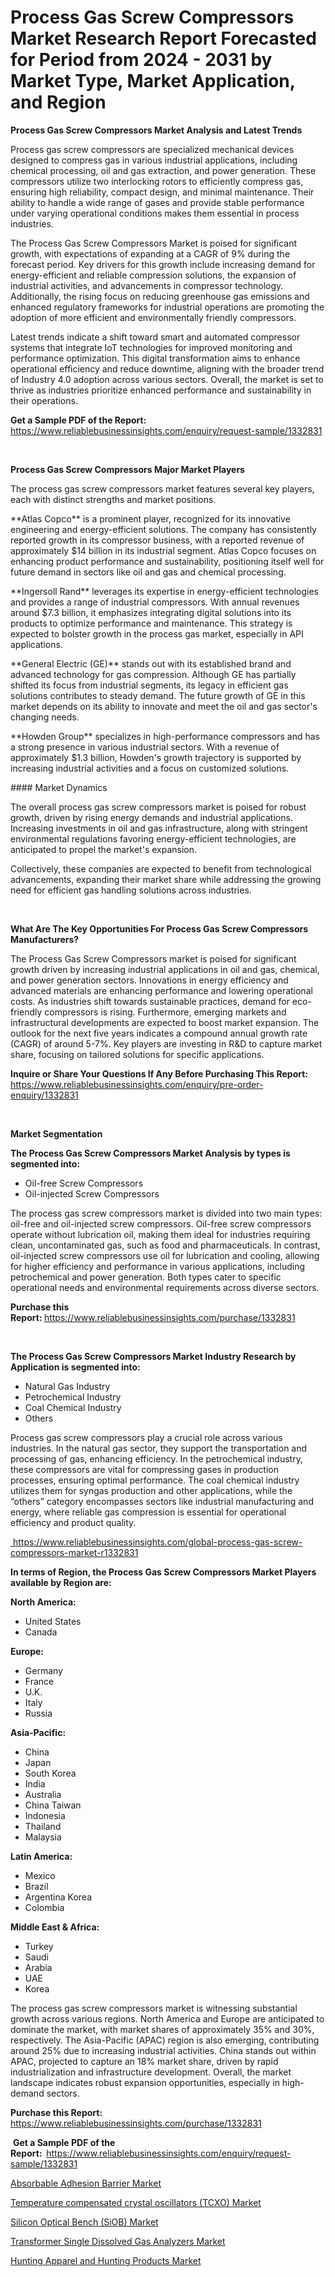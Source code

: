 <p><h1>Process Gas Screw Compressors Market Research Report Forecasted for Period from 2024 -  2031 by Market Type, Market Application, and Region</h1></p><p><strong>Process Gas Screw Compressors Market Analysis and Latest Trends</strong></p>
<p><p>Process gas screw compressors are specialized mechanical devices designed to compress gas in various industrial applications, including chemical processing, oil and gas extraction, and power generation. These compressors utilize two interlocking rotors to efficiently compress gas, ensuring high reliability, compact design, and minimal maintenance. Their ability to handle a wide range of gases and provide stable performance under varying operational conditions makes them essential in process industries.</p><p>The Process Gas Screw Compressors Market is poised for significant growth, with expectations of expanding at a CAGR of 9% during the forecast period. Key drivers for this growth include increasing demand for energy-efficient and reliable compression solutions, the expansion of industrial activities, and advancements in compressor technology. Additionally, the rising focus on reducing greenhouse gas emissions and enhanced regulatory frameworks for industrial operations are promoting the adoption of more efficient and environmentally friendly compressors.</p><p>Latest trends indicate a shift toward smart and automated compressor systems that integrate IoT technologies for improved monitoring and performance optimization. This digital transformation aims to enhance operational efficiency and reduce downtime, aligning with the broader trend of Industry 4.0 adoption across various sectors. Overall, the market is set to thrive as industries prioritize enhanced performance and sustainability in their operations.</p></p>
<p><strong>Get a Sample PDF of the Report:&nbsp;</strong> <a href="https://www.reliablebusinessinsights.com/enquiry/request-sample/1332831?utm_campaign=1113&utm_medium=2&utm_source=Github&utm_content=ia&utm_term=01102024&utm_id=process-gas-screw-compressors">https://www.reliablebusinessinsights.com/enquiry/request-sample/1332831</a></p>
<p>&nbsp;</p>
<p><strong>Process Gas Screw Compressors Major Market Players</strong></p>
<p><p>The process gas screw compressors market features several key players, each with distinct strengths and market positions. </p><p>**Atlas Copco** is a prominent player, recognized for its innovative engineering and energy-efficient solutions. The company has consistently reported growth in its compressor business, with a reported revenue of approximately $14 billion in its industrial segment. Atlas Copco focuses on enhancing product performance and sustainability, positioning itself well for future demand in sectors like oil and gas and chemical processing.</p><p>**Ingersoll Rand** leverages its expertise in energy-efficient technologies and provides a range of industrial compressors. With annual revenues around $7.3 billion, it emphasizes integrating digital solutions into its products to optimize performance and maintenance. This strategy is expected to bolster growth in the process gas market, especially in API applications.</p><p>**General Electric (GE)** stands out with its established brand and advanced technology for gas compression. Although GE has partially shifted its focus from industrial segments, its legacy in efficient gas solutions contributes to steady demand. The future growth of GE in this market depends on its ability to innovate and meet the oil and gas sector's changing needs.</p><p>**Howden Group** specializes in high-performance compressors and has a strong presence in various industrial sectors. With a revenue of approximately $1.3 billion, Howden's growth trajectory is supported by increasing industrial activities and a focus on customized solutions.</p><p>#### Market Dynamics</p><p>The overall process gas screw compressors market is poised for robust growth, driven by rising energy demands and industrial applications. Increasing investments in oil and gas infrastructure, along with stringent environmental regulations favoring energy-efficient technologies, are anticipated to propel the market's expansion. </p><p>Collectively, these companies are expected to benefit from technological advancements, expanding their market share while addressing the growing need for efficient gas handling solutions across industries.</p></p>
<p>&nbsp;</p>
<p><strong>What Are The Key Opportunities For Process Gas Screw Compressors Manufacturers?</strong></p>
<p><p>The Process Gas Screw Compressors market is poised for significant growth driven by increasing industrial applications in oil and gas, chemical, and power generation sectors. Innovations in energy efficiency and advanced materials are enhancing performance and lowering operational costs. As industries shift towards sustainable practices, demand for eco-friendly compressors is rising. Furthermore, emerging markets and infrastructural developments are expected to boost market expansion. The outlook for the next five years indicates a compound annual growth rate (CAGR) of around 5-7%. Key players are investing in R&D to capture market share, focusing on tailored solutions for specific applications.</p></p>
<p><strong>Inquire or Share Your Questions If Any Before Purchasing This Report:</strong> <a href="https://www.reliablebusinessinsights.com/enquiry/pre-order-enquiry/1332831?utm_campaign=1113&utm_medium=2&utm_source=Github&utm_content=ia&utm_term=01102024&utm_id=process-gas-screw-compressors">https://www.reliablebusinessinsights.com/enquiry/pre-order-enquiry/1332831</a></p>
<p>&nbsp;</p>
<p><strong>Market Segmentation</strong></p>
<p><strong>The Process Gas Screw Compressors Market Analysis by types is segmented into:</strong></p>
<p><ul><li>Oil-free Screw Compressors</li><li>Oil-injected Screw Compressors</li></ul></p>
<p><p>The process gas screw compressors market is divided into two main types: oil-free and oil-injected screw compressors. Oil-free screw compressors operate without lubrication oil, making them ideal for industries requiring clean, uncontaminated gas, such as food and pharmaceuticals. In contrast, oil-injected screw compressors use oil for lubrication and cooling, allowing for higher efficiency and performance in various applications, including petrochemical and power generation. Both types cater to specific operational needs and environmental requirements across diverse sectors.</p></p>
<p><strong>Purchase this Report:&nbsp;</strong><a href="https://www.reliablebusinessinsights.com/purchase/1332831?utm_campaign=1113&utm_medium=2&utm_source=Github&utm_content=ia&utm_term=01102024&utm_id=process-gas-screw-compressors">https://www.reliablebusinessinsights.com/purchase/1332831</a></p>
<p>&nbsp;</p>
<p><strong>The Process Gas Screw Compressors Market Industry Research by Application is segmented into:</strong></p>
<p><ul><li>Natural Gas Industry</li><li>Petrochemical Industry</li><li>Coal Chemical Industry</li><li>Others</li></ul></p>
<p><p>Process gas screw compressors play a crucial role across various industries. In the natural gas sector, they support the transportation and processing of gas, enhancing efficiency. In the petrochemical industry, these compressors are vital for compressing gases in production processes, ensuring optimal performance. The coal chemical industry utilizes them for syngas production and other applications, while the “others” category encompasses sectors like industrial manufacturing and energy, where reliable gas compression is essential for operational efficiency and product quality.</p></p>
<p><a href="https://www.reliablebusinessinsights.com/global-process-gas-screw-compressors-market-r1332831?utm_campaign=1113&utm_medium=2&utm_source=Github&utm_content=ia&utm_term=01102024&utm_id=process-gas-screw-compressors">&nbsp;https://www.reliablebusinessinsights.com/global-process-gas-screw-compressors-market-r1332831</a></p>
<p><strong>In terms of Region, the Process Gas Screw Compressors Market Players available by Region are:</strong></p>
<p>
    <p> <strong> North America: </strong>
        <ul>
            <li>United States</li>
            <li>Canada</li>
        </ul>
        </p> 
    <p> <strong> Europe: </strong>
        <ul>
            <li>Germany</li>
            <li>France</li>
            <li>U.K.</li>
            <li>Italy</li>
            <li>Russia</li>
        </ul>
        </p> 
    <p> <strong> Asia-Pacific: </strong>
        <ul>
            <li>China</li>
            <li>Japan</li>
            <li>South Korea</li>
            <li>India</li>
            <li>Australia</li>
            <li>China Taiwan</li>
            <li>Indonesia</li>
            <li>Thailand</li>
            <li>Malaysia</li>
        </ul>
        </p> 
    <p> <strong> Latin America: </strong>
        <ul>
            <li>Mexico</li>
            <li>Brazil</li>
            <li>Argentina Korea</li>
            <li>Colombia</li>
        </ul>
        </p> 
    <p> <strong> Middle East & Africa: </strong>
        <ul>
            <li>Turkey</li>
            <li>Saudi</li>
            <li>Arabia</li>
            <li>UAE</li>
            <li>Korea</li>
        </ul>
    </p>
    </p>
<p><p>The process gas screw compressors market is witnessing substantial growth across various regions. North America and Europe are anticipated to dominate the market, with market shares of approximately 35% and 30%, respectively. The Asia-Pacific (APAC) region is also emerging, contributing around 25% due to increasing industrial activities. China stands out within APAC, projected to capture an 18% market share, driven by rapid industrialization and infrastructure development. Overall, the market landscape indicates robust expansion opportunities, especially in high-demand sectors.</p></p>
<p><strong>Purchase this Report: </strong><a href="https://www.reliablebusinessinsights.com/purchase/1332831?utm_campaign=1113&utm_medium=2&utm_source=Github&utm_content=ia&utm_term=01102024&utm_id=process-gas-screw-compressors">https://www.reliablebusinessinsights.com/purchase/1332831</a></p>
<p>&nbsp;<strong>Get a Sample PDF of the Report:&nbsp;&nbsp;</strong><a href="https://www.reliablebusinessinsights.com/enquiry/request-sample/1332831?utm_campaign=1113&utm_medium=2&utm_source=Github&utm_content=ia&utm_term=01102024&utm_id=process-gas-screw-compressors">https://www.reliablebusinessinsights.com/enquiry/request-sample/1332831</a></p>
<p><strong></strong></p>
<p><p><a href="https://www.linkedin.com/pulse/comprehensive-look-product-type-film-formulationgel-formulationliquid-t5zde?utm_campaign=1113&utm_medium=2&utm_source=Github&utm_content=ia&utm_term=01102024&utm_id=process-gas-screw-compressors">Absorbable Adhesion Barrier Market</a></p><p><a href="https://issuu.com/reportprime-2/docs/temperature-compensated-crystal-osc_1bb655f4f3e460?utm_campaign=1113&utm_medium=2&utm_source=Github&utm_content=ia&utm_term=01102024&utm_id=process-gas-screw-compressors">Temperature compensated crystal oscillators (TCXO) Market</a></p><p><a href="https://issuu.com/reportprime-2/docs/silicon-optical-bench-siob-market-s_99cea62857c476?utm_campaign=1113&utm_medium=2&utm_source=Github&utm_content=ia&utm_term=01102024&utm_id=process-gas-screw-compressors">Silicon Optical Bench (SiOB) Market</a></p><p><a href="https://github.com/GenaGaines34/Market-Research-Report-List-1/blob/main/transformer-single-dissolved-gas-analyzers-market.md?utm_campaign=1113&utm_medium=2&utm_source=Github&utm_content=ia&utm_term=01102024&utm_id=process-gas-screw-compressors">Transformer Single Dissolved Gas Analyzers Market</a></p><p><a href="https://github.com/THOMPKINSLEO/Market-Research-Report-List-1/blob/main/hunting-apparel-and-hunting-products-market.md?utm_campaign=1113&utm_medium=2&utm_source=Github&utm_content=ia&utm_term=01102024&utm_id=process-gas-screw-compressors">Hunting Apparel and Hunting Products Market</a></p></p>